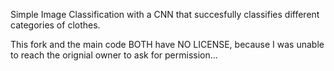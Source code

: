 Simple Image Classification with a CNN that succesfully classifies different categories of clothes.

This fork and the main code BOTH have NO LICENSE, because I was unable to reach the orignial owner to ask for permission...
